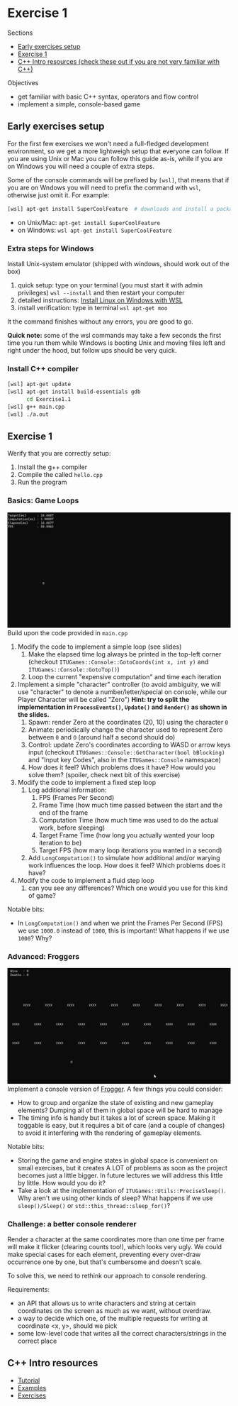<!--  This is a markdown document. You can read it as-is, or see a pretty rendering opening it through most IDEs -->

# Exercise 1

Sections
- [Early exercises setup](#Early-exercises-setup)
- [Exercise 1](#Exercise-1)
- [C++ Intro resources (check these out if you are not very familiar with C++)](#c-intro-resources)

Objectives
- get familiar with basic C++ syntax, operators and flow control
- implement a simple, console-based game


## Early exercises setup
For the first few exercises we won't need a full-fledged development environment, so we get a more lightweigh setup that everyone can follow.
If you are using Unix or Mac you can follow this guide as-is, while if you are on Windows you will need a couple of extra steps.

Some of the console commands will be prefixed by `[wsl]`, that means that if you are on Wndows you will need to prefix the command with `wsl`, otherwise just omit it. For example:
```bash
[wsl] apt-get install SuperCoolFeature  # downloads and install a package 
```
- on Unix/Mac: `apt-get install SuperCoolFeature`
- on Windows: `wsl apt-get install SuperCoolFeature`


### Extra steps for Windows
Install Unix-system emulator (shipped with windows, should work out of the box)
1. quick setup: type on your terminal (you must start it with admin privileges) `wsl --install` and then restart your computer
1. detailed instructions: [Install Linux on Windows with WSL](https://learn.microsoft.com/en-us/windows/wsl/install)
1. install verification: type in terminal `wsl apt-get moo`

It the command finishes without any errors, you are good to go.

**Quick note:** some of the wsl commands may take a few seconds the first time you run them while Windows is booting Unix and moving files left and right under the hood, but follow ups should be very quick.

### Install C++ compiler
```bash
[wsl] apt-get update
[wsl] apt-get install build-essentials gdb
      cd Exercise1.1
[wsl] g++ main.cpp
[wsl] ./a.out
```

## Exercise 1

Werify that you are correctly setup:
1. Install the g++ compiler
1. Compile the called `hello.cpp`
1. Run the program

### Basics: Game Loops
![Exercise1.1.gif](media/exercise1.1.gif)
Build upon the code provided in `main.cpp`
1. Modify the code to implement a simple loop (see slides)
    1. Make the elapsed time log always be printed in the top-left corner (checkout `ITUGames::Console::GotoCoords(int x, int y)` and `ITUGames::Console::GotoTop()`)
    1. Loop the current "expensive computation" and time each iteration
1. Implement a simple "character" controller (to avoid ambiguity, we will use "character" to denote a number/letter/special on console, while our Player Character will be called "Zero")
    **Hint: try to split the implementation in `ProcessEvents()`, `Update()` and `Render()` as shown in the slides.**
    1. Spawn: render Zero at the coordinates (20, 10) using the character `0`
    1. Animate: periodically change the character used to represent Zero between `0` and `O` (around half a second should do)
    1. Control: update Zero's coordinates according to WASD or arrow keys input (checkout `ITUGames::Console::GetCharacter(bool bBlocking)` and "Input key Codes", also in the `ITUGames::Console` namespace)
    1. How does it feel? Which problems does it have? How would you solve them? (spoiler, check next bit of this exercise)
1. Modify the code to implement a fixed step loop
    1. Log additional information:
        1. FPS (Frames Per Second)
        1. Frame Time (how much time passed between the start and the end of the frame
        1. Computation Time (how much time was used to do the actual work, before sleeping)
        1. Target Frame Time (how long you actually wanted your loop iteration to be)
        1. Target FPS (how many loop iterations you wanted in a second)
    1. Add `LongComputation()` to simulate how additional and/or warying work influences the loop. How does it feel? Which problems does it have?
1. Modify the code to implement a fluid step loop
    1. can you see any differences? Which one would you use for this kind of game?


Notable bits:
- In `LongComputation()` and when we print the Frames Per Second (FPS) we use `1000.0` instead of `1000`, this is important! What happens if we use `1000`? Why?

### Advanced: Froggers
![Exercise1.2.gif](media/exercise1.2.gif)
Implement a console version of [Frogger](https://en.wikipedia.org/wiki/Frogger#Gameplay). A few things you could consider:
- How to group and organize the state of existing and new gameplay elements? Dumping all of them in global space will be hard to manage
- The timing info is handy but it takes a lot of screen space. Making it toggable is easy, but it requires a bit of care (and a couple of changes) to avoid it interfering with the rendering of gameplay elements.

Notable bits:
- Storing the game and engine states in global space is convenient on small exercises, but it creates A LOT of problems as soon as the project becomes just a little bigger. In future lectures we will address this little by little. How would you do it?
- Take a look at the implementation of `ITUGames::Utils::PreciseSleep()`. Why aren't we using other kinds of sleep? What happens if we use `sleep()/Sleep()` or `std::this_thread::sleep_for()`?

### Challenge: a better console renderer
Render a character at the same coordinates more than one time per frame will make it flicker (clearing counts too!), which looks very ugly.
We could make special cases for each element, preventing every over-draw occurrence one by one, but that's cumbersome and doesn't scale.

To solve this, we need to rethink our approach to console rendering.

Requirements:
- an API that allows us to write characters and string at certain coordinates on the screen as much as we want, without overdraw.
- a way to decide which one, of the multiple requests for writing at coordinate <x, y>, should we pick
- some low-level code that writes all the correct characters/strings in the correct place

## C++ Intro resources
- [Tutorial](https://www.w3schools.com/cpp/cpp_intro.asp)
- [Examples](https://www.w3schools.com/cpp/cpp_examples.asp)
- [Exercises](https://www.w3resource.com/cpp-exercises/)
